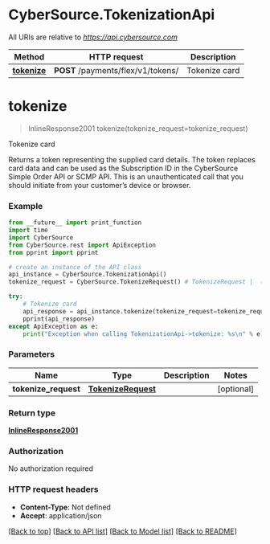 # CyberSource.TokenizationApi

All URIs are relative to *https://api.cybersource.com*

Method | HTTP request | Description
------------- | ------------- | -------------
[**tokenize**](TokenizationApi.md#tokenize) | **POST** /payments/flex/v1/tokens/ | Tokenize card


# **tokenize**
> InlineResponse2001 tokenize(tokenize_request=tokenize_request)

Tokenize card

Returns a token representing the supplied card details. The token replaces card data and can be used as the Subscription ID in the CyberSource Simple Order API or SCMP API. This is an unauthenticated call that you should initiate from your customer’s device or browser.

### Example 
```python
from __future__ import print_function
import time
import CyberSource
from CyberSource.rest import ApiException
from pprint import pprint

# create an instance of the API class
api_instance = CyberSource.TokenizationApi()
tokenize_request = CyberSource.TokenizeRequest() # TokenizeRequest |  (optional)

try: 
    # Tokenize card
    api_response = api_instance.tokenize(tokenize_request=tokenize_request)
    pprint(api_response)
except ApiException as e:
    print("Exception when calling TokenizationApi->tokenize: %s\n" % e)
```

### Parameters

Name | Type | Description  | Notes
------------- | ------------- | ------------- | -------------
 **tokenize_request** | [**TokenizeRequest**](TokenizeRequest.md)|  | [optional] 

### Return type

[**InlineResponse2001**](InlineResponse2001.md)

### Authorization

No authorization required

### HTTP request headers

 - **Content-Type**: Not defined
 - **Accept**: application/json

[[Back to top]](#) [[Back to API list]](../README.md#documentation-for-api-endpoints) [[Back to Model list]](../README.md#documentation-for-models) [[Back to README]](../README.md)

